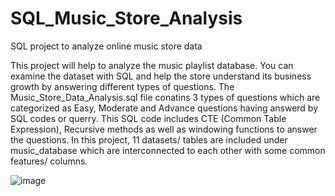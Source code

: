 # SQL_Music_Store_Analysis
SQL project to analyze online music store data

This project will help to analyze the music playlist database. You can examine the dataset with SQL and help the store understand its business growth by answering different types of questions.
The Music_Store_Data_Analysis.sql file conatins 3 types of questions which are categorized as Easy, Moderate and Advance questions having answerd by SQL codes or querry. This SQL code includes CTE (Common Table Expression), Recursive methods as well as windowing functions to answer the questions. In this project, 11 datasets/ tables are included under music_database which are interconnected to each other with some common features/ columns.


![image](https://github.com/HrishikeshPokharkar/SQL_Music_Store_Analysis/assets/137375233/61c805ba-c4dc-42fc-a9c3-e52f1dede754)

